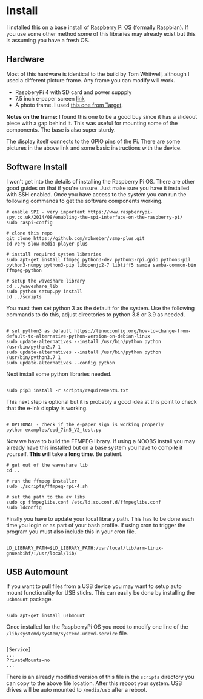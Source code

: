 # Install

I installed this on a base install of [Raspberry Pi OS](https://www.raspberrypi.org/downloads/) (formally Raspbian). If you use some other method some of this libraries may already exist but this is assuming you have a fresh OS. 

## Hardware

Most of this hardware is identical to the build by Tom Whitwell, although I used a different picture frame. Any frame you can modify will work. 

* RaspberyPi 4 with SD card and power suppply
* 7.5 inch e-paper screen [link](https://www.waveshare.com/product/displays/e-paper/epaper-1/7.5inch-e-paper-hat.htm)
* A photo frame. I used [this one from Target](https://www.target.com/p/5-34-x-7-34-picture-holder-frame-black-room-essentials-8482/-/A-77656810#lnk=sametab). 

__Notes on the frame:__ I found this one to be a good buy since it has a slideout piece with a gap behind it. This was useful for mounting some of the components. The base is also super sturdy. 

The display itself connects to the GPIO pins of the Pi. There are some pictures in the above link and some basic instructions with the device. 

## Software Install

I won't get into the details of installing the Raspberry Pi OS. There are other good guides on that if you're unsure. Just make sure you have it installed with SSH enabled. Once you have access to the system you can run the following commands to get the software components working. 

```
# enable SPI - very important https://www.raspberrypi-spy.co.uk/2014/08/enabling-the-spi-interface-on-the-raspberry-pi/
sudo raspi-config

# clone this repo
git clone https://github.com/robweber/vsmp-plus.git
cd very-slow-media-player-plus

# install required system libraries
sudo apt-get install ffmpeg python3-dev python3-rpi.gpio python3-pil python3-numpy python3-pip libopenjp2-7 libtiff5 samba samba-common-bin ffmpeg-python

# setup the waveshare library
cd ../waveshare_lib
sudo python setup.py install
cd ../scripts
```

You must then set python 3 as the default for the system. Use the following commands to do this, adjust directories to python 3.8 or 3.9 as needed. 

```

# set python3 as default https://linuxconfig.org/how-to-change-from-default-to-alternative-python-version-on-debian-linux
sudo update-alternatives --install /usr/bin/python python /usr/bin/python2.7 1
sudo update-alternatives --install /usr/bin/python python /usr/bin/python3.7 1
sudo update-alternatives --config python

```

Next install some python libraries needed. 

```

sudo pip3 install -r scripts/requirements.txt

```

This next step is optional but it is probably a good idea at this point to check that the e-ink display is working. 

```

# OPTIONAL - check if the e-paper sign is working properly
python examples/epd_7in5_V2_test.py

```

Now we have to build the FFMPEG library. If using a NOOBS install you may already have this installed but on a base system you have to compile it yourself. __This will take a long time__. Be patient. 

```
# get out of the waveshare lib
cd ..

# run the ffmpeg installer
sudo ./scripts/ffmpeg-rpi-4.sh

# set the path to the av libs
sudo cp ffmpeglibs.conf /etc/ld.so.conf.d/ffmpeglibs.conf
sudo ldconfig

```

Finally you have to update your local library path. This has to be done each time you login or as part of your bash profile. If using cron to trigger the program you must also include this in your cron file. 

```

LD_LIBRARY_PATH=$LD_LIBRARY_PATH:/usr/local/lib/arm-linux-gnueabihf/:/usr/local/lib/

```

## USB Automount

If you want to pull files from a USB device you may want to setup auto mount functionality for USB sticks. This can easily be done by installing the ```usbmount``` package. 

```

sudo apt-get install usbmount

```

Once installed for the RaspberryPi OS you need to modify one line of the ```/lib/systemd/system/systemd-udevd.service``` file. 

```

[Service]
...
PrivateMounts=no
...

```

There is an already modified version of this file in the ```scripts``` directory you can copy to the above file location. After this reboot your system. USB drives will be auto mounted to ```/media/usb``` after a reboot. 
